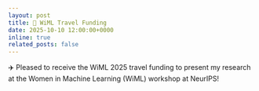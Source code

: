 ```yaml
---
layout: post
title: 🔧 WiML Travel Funding
date: 2025-10-10 12:00:00+0000
inline: true
related_posts: false
---
```


✈️ Pleased to receive the WiML 2025 travel funding to present my research at the Women in Machine Learning (WiML) workshop at NeurIPS!